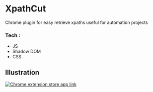 # XpathCut
Chrome plugin for easy retrieve xpaths useful for automation projects  
 
### Tech : 

  - JS
  - Shadow DOM
  - CSS


## Illustration 

[![Chrome extension store app link](http://viet-akt.herokuapp.com/)](https://chrome.google.com/webstore/detail/xpathcut/kncnlbnbeceojlallbgoodklaleaaknf?utm_source=chrome-app-launcher-info-dialog)
